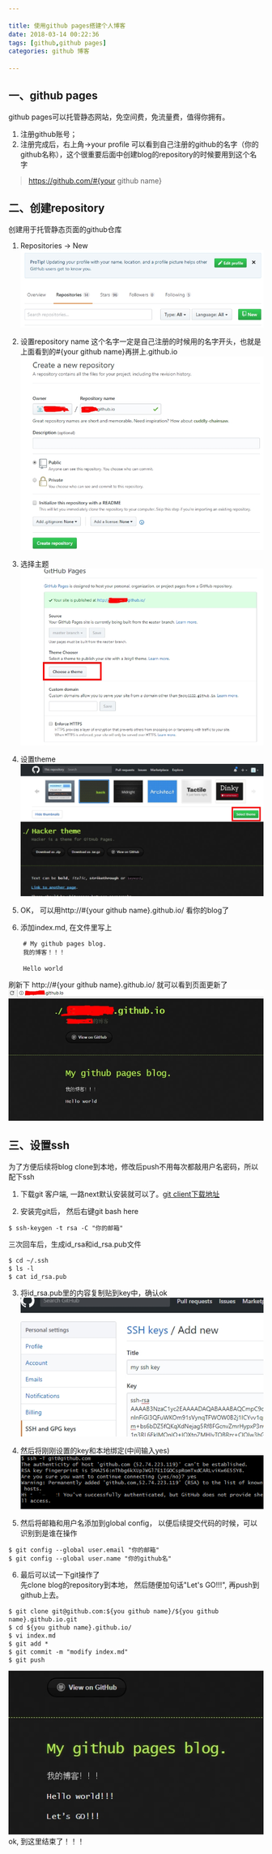 ```yaml
---

title: 使用github pages搭建个人博客     
date: 2018-03-14 00:22:36
tags: [github,github pages]
categories: github 博客

---
```

   
## 一、github pages 
github pages可以托管静态网站，免空间费，免流量费，值得你拥有。 
1. 注册github账号；
2. 注册完成后，右上角->your profile 可以看到自己注册的github的名字（你的github名称），这个很重要后面中创建blog的repository的时候要用到这个名字 
> https://github.com/#{your github name}


## 二、创建repository 
创建用于托管静态页面的github仓库

1. Repositories -> New ![new repository][1]

2. 设置repository name 这个名字一定是自己注册的时候用的名字开头，也就是上面看到的#{your github name}再拼上.github.io 
![create a new repository][2]

3. 选择主题 ![choose one theme][3]

4. 设置theme ![select theme][4]

5. OK， 可以用http://#{your github name}.github.io/ 看你的blog了

6. 添加index.md, 在文件里写上  
``` 
    # My github pages blog.
    我的博客！！！  

    Hello world
```
刷新下 http://#{your github name}.github.io/ 就可以看到页面更新了
![githubname github io blog index][5]

## 三、设置ssh
为了方便后续将blog clone到本地，修改后push不用每次都敲用户名密码，所以配下ssh

1. 下载git 客户端, 一路next默认安装就可以了。[git client下载地址](https://gitforwindows.org/)

2. 安装完git后， 然后右键git bash here 
```
$ ssh-keygen -t rsa -C "你的邮箱"  
```
三次回车后，生成id_rsa和id_rsa.pub文件

```
$ cd ~/.ssh
$ ls -l 
$ cat id_rsa.pub
```


3. 将id_rsa.pub里的内容复制贴到key中，确认ok
 ![add ssh key][6]

4. 然后将刚刚设置的key和本地绑定(中间输入yes) 
 ![bind ssh key][7]

5. 然后将邮箱和用户名添加到global config， 以便后续提交代码的时候，可以识别到是谁在操作
```
$ git config --global user.email "你的邮箱"
$ git config --global user.name "你的github名"
```

6. 最后可以试一下git操作了  
先clone blog的repository到本地， 然后随便加句话"Let's GO!!!", 再push到github上去。 
```
$ git clone git@github.com:${you github name}/${you github name}.github.io.git
$ cd ${you github name}.github.io/
$ vi index.md
$ git add * 
$ git commit -m "modify index.md"
$ git push
```

![lets go][8]
ok, 到这里结束了！！！


  [1]: github-pages-blog/select_new_repository.jpg
  [2]: github-pages-blog/create_githubname_repository.jpg
  [3]: github-pages-blog/choose_one_theme.jpg
  [4]: github-pages-blog/select_theme.jpg
  [5]: github-pages-blog/githubname.github.io-blog.jpg
  [6]: github-pages-blog/add_ssh_key.jpg
  [7]: github-pages-blog/ssh_github.com.png
  [8]: github-pages-blog/lets_go.jpg













